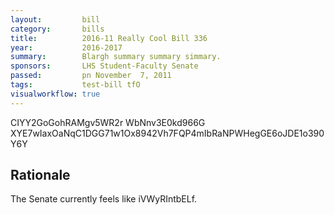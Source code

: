 ```yaml
---
layout:         bill
category:       bills
title:          2016-11 Really Cool Bill 336
year:           2016-2017
summary:        Blargh summary summary simmary.
sponsors:       LHS Student-Faculty Senate
passed:         pn November  7, 2011
tags:           test-bill tfO
visualworkflow: true
---
```



CIYY2GoGohRAMgv5WR2r WbNnv3E0kd966G XYE7wIaxOaNqC1DGG71w1Ox8942Vh7FQP4mIbRaNPWHegGE6oJDE1o390Y6Y 




Rationale
---------
The Senate currently feels like iVWyRIntbELf.
